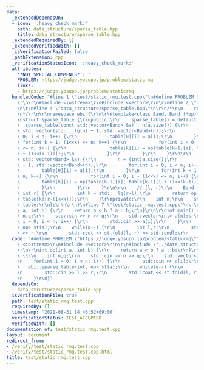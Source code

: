 ```yaml
---
data:
  _extendedDependsOn:
  - icon: ':heavy_check_mark:'
    path: data_structure/sparse_table.hpp
    title: data_structure/sparse_table.hpp
  _extendedRequiredBy: []
  _extendedVerifiedWith: []
  _isVerificationFailed: false
  _pathExtension: cpp
  _verificationStatusIcon: ':heavy_check_mark:'
  attributes:
    '*NOT_SPECIAL_COMMENTS*': ''
    PROBLEM: https://judge.yosupo.jp/problem/staticrmq
    links:
    - https://judge.yosupo.jp/problem/staticrmq
  bundledCode: "#line 1 \"test/static_rmq.test.cpp\"\n#define PROBLEM \"https://judge.yosupo.jp/problem/staticrmq\"\
    \r\n\r\n#include <iostream>\r\n#include <vector>\r\n\r\n#line 2 \"data_structure/sparse_table.hpp\"\
    \n\r\n#line 4 \"data_structure/sparse_table.hpp\"\n\r\n/*\r\n    reference: https://scrapbox.io/data-structures/Sparse_Table\r\
    \n*/\r\n\r\nnamespace ebi {\r\n\r\ntemplate<class Band, Band (*op)(Band, Band)>\r\
    \nstruct sparse_table {\r\npublic:\r\n    sparse_table() = default;\r\n\r\n  \
    \  sparse_table(const std::vector<Band> &a) : n(a.size()) {\r\n        table =\
    \ std::vector(std::__lg(n) + 1, std::vector<Band>(n));\r\n        for(int i =\
    \ 0; i < n; i++) {\r\n            table[0][i] = a[i];\r\n        }\r\n       \
    \ for(int k = 1; (1<<k) <= n; k++) {\r\n            for(int i = 0; i + (1<<k)\
    \ <= n; i++) {\r\n                table[k][i] = op(table[k-1][i], table[k-1][i\
    \ + (1<<(k-1))]);\r\n            }\r\n        }\r\n    }\r\n\r\n    void build(const\
    \ std::vector<Band> &a) {\r\n        n = (int)a.size();\r\n        table = std::vector(std::__lg(n)\
    \ + 1, std::vector<Band>(n));\r\n        for(int i = 0; i < n; i++) {\r\n    \
    \        table[0][i] = a[i];\r\n        }\r\n        for(int k = 1; (1<<k) <=\
    \ n; k++) {\r\n            for(int i = 0; i + (1<<k) <= n; i++) {\r\n        \
    \        table[k][i] = op(table[k-1][i], table[k-1][i + (1<<(k-1))]);\r\n    \
    \        }\r\n        }\r\n    }\r\n\r\n    // [l, r)\r\n    Band fold(int l,\
    \ int r) {\r\n        int k = std::__lg(r-l);\r\n        return op(table[k][l],\
    \ table[k][r-(1<<k)]);\r\n    }\r\nprivate:\r\n    int n;\r\n    std::vector<std::vector<Band>>\
    \ table;\r\n};\r\n\r\n}\n#line 7 \"test/static_rmq.test.cpp\"\n\r\nint op(int\
    \ a, int b) {\r\n    return a < b ? a : b;\r\n}\r\n\r\nint main() {\r\n    int\
    \ n,q;\r\n    std::cin >> n >> q;\r\n    std::vector<int> a(n);\r\n    for(int\
    \ i = 0; i < n; i++) {\r\n        std::cin >> a[i];\r\n    }\r\n    ebi::sparse_table<int,\
    \ op> st(a);\r\n    while(q--) {\r\n        int l,r;\r\n        std::cin >> l\
    \ >> r;\r\n        std::cout << st.fold(l, r) << std::endl;\r\n    }\r\n}\n"
  code: "#define PROBLEM \"https://judge.yosupo.jp/problem/staticrmq\"\r\n\r\n#include\
    \ <iostream>\r\n#include <vector>\r\n\r\n#include \"../data_structure/sparse_table.hpp\"\
    \r\n\r\nint op(int a, int b) {\r\n    return a < b ? a : b;\r\n}\r\n\r\nint main()\
    \ {\r\n    int n,q;\r\n    std::cin >> n >> q;\r\n    std::vector<int> a(n);\r\
    \n    for(int i = 0; i < n; i++) {\r\n        std::cin >> a[i];\r\n    }\r\n \
    \   ebi::sparse_table<int, op> st(a);\r\n    while(q--) {\r\n        int l,r;\r\
    \n        std::cin >> l >> r;\r\n        std::cout << st.fold(l, r) << std::endl;\r\
    \n    }\r\n}"
  dependsOn:
  - data_structure/sparse_table.hpp
  isVerificationFile: true
  path: test/static_rmq.test.cpp
  requiredBy: []
  timestamp: '2021-08-31 14:46:52+09:00'
  verificationStatus: TEST_ACCEPTED
  verifiedWith: []
documentation_of: test/static_rmq.test.cpp
layout: document
redirect_from:
- /verify/test/static_rmq.test.cpp
- /verify/test/static_rmq.test.cpp.html
title: test/static_rmq.test.cpp
---
```

